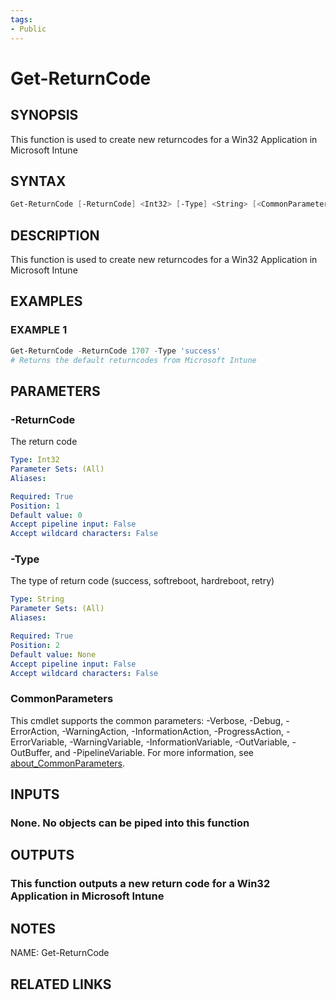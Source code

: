 ```yaml
---
tags:
- Public
---
```

# Get-ReturnCode

## SYNOPSIS
This function is used to create new returncodes for a Win32 Application in Microsoft Intune

## SYNTAX
```powershell
Get-ReturnCode [-ReturnCode] <Int32> [-Type] <String> [<CommonParameters>]
```

## DESCRIPTION
This function is used to create new returncodes for a Win32 Application in Microsoft Intune

## EXAMPLES

### EXAMPLE 1
```powershell
Get-ReturnCode -ReturnCode 1707 -Type 'success'
# Returns the default returncodes from Microsoft Intune
```

## PARAMETERS

### -ReturnCode
The return code

```yaml
Type: Int32
Parameter Sets: (All)
Aliases: 

Required: True
Position: 1
Default value: 0
Accept pipeline input: False
Accept wildcard characters: False
```

### -Type
The type of return code (success, softreboot, hardreboot, retry)

```yaml
Type: String
Parameter Sets: (All)
Aliases: 

Required: True
Position: 2
Default value: None
Accept pipeline input: False
Accept wildcard characters: False
```

### CommonParameters
This cmdlet supports the common parameters: -Verbose, -Debug, -ErrorAction, -WarningAction, -InformationAction, -ProgressAction, -ErrorVariable, -WarningVariable, -InformationVariable, -OutVariable, -OutBuffer, and -PipelineVariable. For more information, see [about_CommonParameters](http://go.microsoft.com/fwlink/?LinkID=113216).

## INPUTS
### None. No objects can be piped into this function

## OUTPUTS
### This function outputs a new return code for a Win32 Application in Microsoft Intune

## NOTES
NAME: Get-ReturnCode

## RELATED LINKS

